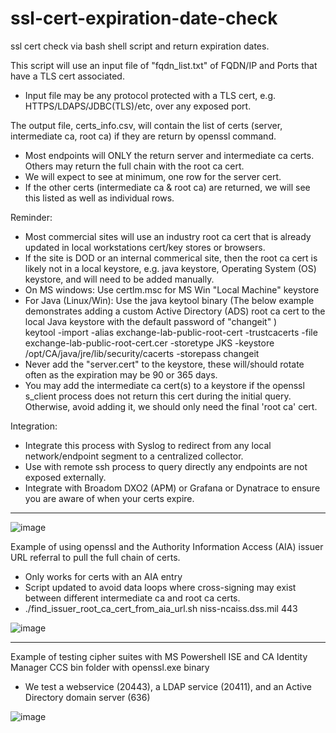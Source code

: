 # ssl-cert-expiration-date-check
ssl cert check via bash shell script and return expiration dates.

This script will use an input file of "fqdn_list.txt" of  FQDN/IP and Ports that have a TLS cert associated.
- Input file may be any protocol protected with a TLS cert, e.g. HTTPS/LDAPS/JDBC(TLS)/etc, over any exposed port.

The output file, certs_info.csv, will contain the list of certs (server, intermediate ca, root ca) if they are return by openssl command.
- Most endpoints will ONLY the return server and intermediate ca certs.   Others may return the full chain with the root ca cert.
- We will expect to see at minimum, one row for the server cert.
- If the other certs (intermediate ca & root ca) are returned, we will see this listed as well as individual rows.

Reminder:   
- Most commercial sites will use an industry root ca cert that is already updated in local workstations cert/key stores or browsers.
- If the site is DOD or an internal commerical site, then the root ca cert is likely not in a local keystore, e.g. java keystore, Operating System (OS) keystore, and will need to be added manually.
- On MS windows: Use  certlm.msc  for  MS Win "Local Machine" keystore
- For Java (Linux/Win):  Use the java keytool binary  (The below example demonstrates adding a custom Active Directory (ADS) root ca cert to the local Java keystore with the default password of "changeit" )  
    keytool -import -alias exchange-lab-public-root-cert -trustcacerts -file exchange-lab-public-root-cert.cer -storetype JKS -keystore /opt/CA/java/jre/lib/security/cacerts -storepass changeit
- Never add the "server.cert" to the keystore, these will/should rotate often as the expiration may be 90 or 365 days.
- You may add the intermediate ca cert(s) to a keystore if the openssl s_client process does not return this cert during the initial query.  Otherwise, avoid adding it, we should only need the final 'root ca' cert.

Integration:
- Integrate this process with Syslog to redirect from any local network/endpoint segment to a centralized collector.
- Use with remote ssh process to query directly any endpoints are not exposed externally.
- Integrate with Broadom DXO2 (APM) or Grafana or Dynatrace to ensure you are aware of when your certs expire. 
  


****

![image](https://github.com/user-attachments/assets/17406642-e947-4de9-b8c6-f03ad8768ad6)


  
Example of using openssl and the Authority Information Access (AIA) issuer URL referral to pull the full chain of certs.  
- Only works for certs with an AIA entry
- Script updated to avoid data loops where cross-signing may exist between different intermediate ca and root ca certs.
- ./find_issuer_root_ca_cert_from_aia_url.sh niss-ncaiss.dss.mil 443
  
![image](https://github.com/user-attachments/assets/f8d7085d-2264-43a9-acda-c06c747344b5)


****

Example of testing cipher suites with MS Powershell ISE and CA Identity Manager CCS bin folder with openssl.exe binary
- We test a webservice (20443), a LDAP service (20411), and an Active Directory domain server (636)

![image](https://github.com/user-attachments/assets/60fe84c5-79fe-4a07-bdfe-12275a168ac2)
